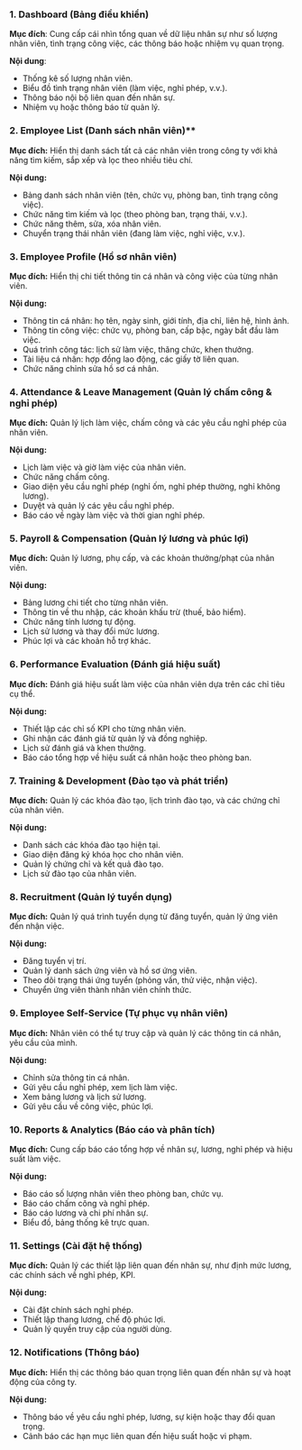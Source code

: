 ### 1. Dashboard (Bảng điều khiển)
**Mục đích**: Cung cấp cái nhìn tổng quan về dữ liệu nhân sự như số lượng nhân viên, tình trạng công việc, các thông báo hoặc nhiệm vụ quan trọng.

**Nội dung**:
* Thống kê số lượng nhân viên.
* Biểu đồ tình trạng nhân viên (làm việc, nghỉ phép, v.v.).
* Thông báo nội bộ liên quan đến nhân sự.
* Nhiệm vụ hoặc thông báo từ quản lý.

### 2. Employee List (Danh sách nhân viên)**
**Mục đích:** Hiển thị danh sách tất cả các nhân viên trong công ty với khả năng tìm kiếm, sắp xếp và lọc theo nhiều tiêu chí.

**Nội dung:**
* Bảng danh sách nhân viên (tên, chức vụ, phòng ban, tình trạng công việc).
* Chức năng tìm kiếm và lọc (theo phòng ban, trạng thái, v.v.).
* Chức năng thêm, sửa, xóa nhân viên.
* Chuyển trạng thái nhân viên (đang làm việc, nghỉ việc, v.v.).
  
### 3. Employee Profile (Hồ sơ nhân viên)
**Mục đích:** Hiển thị chi tiết thông tin cá nhân và công việc của từng nhân viên.

**Nội dung:**
* Thông tin cá nhân: họ tên, ngày sinh, giới tính, địa chỉ, liên hệ, hình ảnh.
* Thông tin công việc: chức vụ, phòng ban, cấp bậc, ngày bắt đầu làm việc.
* Quá trình công tác: lịch sử làm việc, thăng chức, khen thưởng.
* Tài liệu cá nhân: hợp đồng lao động, các giấy tờ liên quan.
* Chức năng chỉnh sửa hồ sơ cá nhân.
  
### 4. Attendance & Leave Management (Quản lý chấm công & nghỉ phép)
**Mục đích:** Quản lý lịch làm việc, chấm công và các yêu cầu nghỉ phép của nhân viên.

**Nội dung:**
* Lịch làm việc và giờ làm việc của nhân viên.
* Chức năng chấm công.
* Giao diện yêu cầu nghỉ phép (nghỉ ốm, nghỉ phép thường, nghỉ không lương).
* Duyệt và quản lý các yêu cầu nghỉ phép.
* Báo cáo về ngày làm việc và thời gian nghỉ phép.
  
### 5. Payroll & Compensation (Quản lý lương và phúc lợi)
**Mục đích:** Quản lý lương, phụ cấp, và các khoản thưởng/phạt của nhân viên.

**Nội dung:**
* Bảng lương chi tiết cho từng nhân viên.
* Thông tin về thu nhập, các khoản khấu trừ (thuế, bảo hiểm).
* Chức năng tính lương tự động.
* Lịch sử lương và thay đổi mức lương.
* Phúc lợi và các khoản hỗ trợ khác.
  
### 6. Performance Evaluation (Đánh giá hiệu suất)
**Mục đích:** Đánh giá hiệu suất làm việc của nhân viên dựa trên các chỉ tiêu cụ thể.

**Nội dung:**
* Thiết lập các chỉ số KPI cho từng nhân viên.
* Ghi nhận các đánh giá từ quản lý và đồng nghiệp.
* Lịch sử đánh giá và khen thưởng.
* Báo cáo tổng hợp về hiệu suất cá nhân hoặc theo phòng ban.
  
### 7. Training & Development (Đào tạo và phát triển)
**Mục đích:** Quản lý các khóa đào tạo, lịch trình đào tạo, và các chứng chỉ của nhân viên.

**Nội dung:**
* Danh sách các khóa đào tạo hiện tại.
* Giao diện đăng ký khóa học cho nhân viên.
* Quản lý chứng chỉ và kết quả đào tạo.
* Lịch sử đào tạo của nhân viên.
  
### 8. Recruitment (Quản lý tuyển dụng)
**Mục đích:** Quản lý quá trình tuyển dụng từ đăng tuyển, quản lý ứng viên đến nhận việc.

**Nội dung:**
* Đăng tuyển vị trí.
* Quản lý danh sách ứng viên và hồ sơ ứng viên.
* Theo dõi trạng thái ứng tuyển (phỏng vấn, thử việc, nhận việc).
* Chuyển ứng viên thành nhân viên chính thức.
  
### 9. Employee Self-Service (Tự phục vụ nhân viên)
**Mục đích:** Nhân viên có thể tự truy cập và quản lý các thông tin cá nhân, yêu cầu của mình.

**Nội dung:**
* Chỉnh sửa thông tin cá nhân.
* Gửi yêu cầu nghỉ phép, xem lịch làm việc.
* Xem bảng lương và lịch sử lương.
* Gửi yêu cầu về công việc, phúc lợi.
  
### 10. Reports & Analytics (Báo cáo và phân tích)
**Mục đích:** Cung cấp báo cáo tổng hợp về nhân sự, lương, nghỉ phép và hiệu suất làm việc.

**Nội dung:**
* Báo cáo số lượng nhân viên theo phòng ban, chức vụ.
* Báo cáo chấm công và nghỉ phép.
* Báo cáo lương và chi phí nhân sự.
* Biểu đồ, bảng thống kê trực quan.
  
### 11. Settings (Cài đặt hệ thống)
**Mục đích:** Quản lý các thiết lập liên quan đến nhân sự, như định mức lương, các chính sách về nghỉ phép, KPI.

**Nội dung:**
* Cài đặt chính sách nghỉ phép.
* Thiết lập thang lương, chế độ phúc lợi.
* Quản lý quyền truy cập của người dùng.
  
### 12. Notifications (Thông báo)
**Mục đích:** Hiển thị các thông báo quan trọng liên quan đến nhân sự và hoạt động của công ty.

**Nội dung:**
* Thông báo về yêu cầu nghỉ phép, lương, sự kiện hoặc thay đổi quan trọng.
* Cảnh báo các hạn mục liên quan đến hiệu suất hoặc vi phạm.